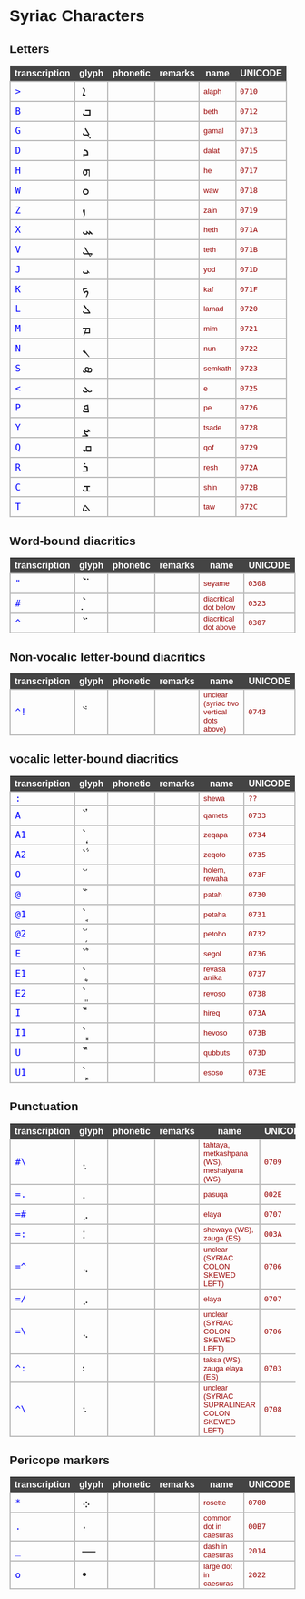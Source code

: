 # Syriac Characters

<style>
@font-face {
	font-family: "Estrangelo Edessa";
	src: url('https://github.com/annotation/text-fabric/blob/master/tf/browser/static/fonts/SyrCOMEdessa.otf?raw=true');
	src: url('https://github.com/annotation/text-fabric/blob/master/tf/browser/static/fonts/SyrCOMEdessa.woff?raw=true') format('woff');
}
</style>
<style>
body {
    font-family: sans-serif;
}
table.chars {
    border-collapse: collapse;
}
table.chars thead tr {
    color: #ffffff;
    background-color: #444444;
}
table.chars tbody td {
    border: 2px solid #bbbbbb;
    padding: 0.1em 0.5em;
}
h1.chars {
    margin-top: 1em;
}
.t {
    font-family: monospace;
    font-size: large;
    color: #0000ff;
}
.g {
    font-family: "Estrangelo Edessa", sans-serif;
    font-size: x-large;
}
.p {
    font-family: monospace;
    font-size: large;
    color: #666600;
}
.r {
    font-family: sans-serif;
    font-size: small;
    color: #555555;
}
.n {
    font-family: sans-serif;
    color: #990000;
    font-size: small;
}
.u {
    font-family: monospace;
    color: #990000;
}
</style>

## Letters

<table class="chars">
    <thead>
        <tr>
            <th>transcription</th>
            <th>glyph</th>
            <th>phonetic</th>
            <th>remarks</th>
            <th>name</th>
            <th>UNICODE</th>
        </tr>
    </thead>
    <tbody>
<tr>
  <td class="t">&gt;</td>
  <td class="g">ܐ</td>
  <td class="p"></td>
  <td class="r"></td>
  <td class="n">alaph</td>
  <td class="u">0710</td>
</tr>
<tr>
  <td class="t">B</td>
  <td class="g">ܒ</td>
  <td class="p"></td>
  <td class="r"></td>
  <td class="n">beth</td>
  <td class="u">0712</td>
</tr>
<tr>
  <td class="t">G</td>
  <td class="g">ܓ</td>
  <td class="p"></td>
  <td class="r"></td>
  <td class="n">gamal</td>
  <td class="u">0713</td>
</tr>
<tr>
  <td class="t">D</td>
  <td class="g">ܕ</td>
  <td class="p"></td>
  <td class="r"></td>
  <td class="n">dalat</td>
  <td class="u">0715</td>
</tr>
<tr>
  <td class="t">H</td>
  <td class="g">ܗ</td>
  <td class="p"></td>
  <td class="r"></td>
  <td class="n">he</td>
  <td class="u">0717</td>
</tr>
<tr>
  <td class="t">W</td>
  <td class="g">ܘ</td>
  <td class="p"></td>
  <td class="r"></td>
  <td class="n">waw</td>
  <td class="u">0718</td>
</tr>
<tr>
  <td class="t">Z</td>
  <td class="g">ܙ</td>
  <td class="p"></td>
  <td class="r"></td>
  <td class="n">zain</td>
  <td class="u">0719</td>
</tr>
<tr>
  <td class="t">X</td>
  <td class="g">ܚ</td>
  <td class="p"></td>
  <td class="r"></td>
  <td class="n">heth</td>
  <td class="u">071A</td>
</tr>
<tr>
  <td class="t">V</td>
  <td class="g">ܛ</td>
  <td class="p"></td>
  <td class="r"></td>
  <td class="n">teth</td>
  <td class="u">071B</td>
</tr>
<tr>
  <td class="t">J</td>
  <td class="g">ܝ</td>
  <td class="p"></td>
  <td class="r"></td>
  <td class="n">yod</td>
  <td class="u">071D</td>
</tr>
<tr>
  <td class="t">K</td>
  <td class="g">ܟ</td>
  <td class="p"></td>
  <td class="r"></td>
  <td class="n">kaf</td>
  <td class="u">071F</td>
</tr>
<tr>
  <td class="t">L</td>
  <td class="g">ܠ</td>
  <td class="p"></td>
  <td class="r"></td>
  <td class="n">lamad</td>
  <td class="u">0720</td>
</tr>
<tr>
  <td class="t">M</td>
  <td class="g">ܡ</td>
  <td class="p"></td>
  <td class="r"></td>
  <td class="n">mim</td>
  <td class="u">0721</td>
</tr>
<tr>
  <td class="t">N</td>
  <td class="g">ܢ</td>
  <td class="p"></td>
  <td class="r"></td>
  <td class="n">nun</td>
  <td class="u">0722</td>
</tr>
<tr>
  <td class="t">S</td>
  <td class="g">ܣ</td>
  <td class="p"></td>
  <td class="r"></td>
  <td class="n">semkath</td>
  <td class="u">0723</td>
</tr>
<tr>
  <td class="t">&lt;</td>
  <td class="g">ܥ</td>
  <td class="p"></td>
  <td class="r"></td>
  <td class="n">e</td>
  <td class="u">0725</td>
</tr>
<tr>
  <td class="t">P</td>
  <td class="g">ܦ</td>
  <td class="p"></td>
  <td class="r"></td>
  <td class="n">pe</td>
  <td class="u">0726</td>
</tr>
<tr>
  <td class="t">Y</td>
  <td class="g">ܨ</td>
  <td class="p"></td>
  <td class="r"></td>
  <td class="n">tsade</td>
  <td class="u">0728</td>
</tr>
<tr>
  <td class="t">Q</td>
  <td class="g">ܩ</td>
  <td class="p"></td>
  <td class="r"></td>
  <td class="n">qof</td>
  <td class="u">0729</td>
</tr>
<tr>
  <td class="t">R</td>
  <td class="g">ܪ</td>
  <td class="p"></td>
  <td class="r"></td>
  <td class="n">resh</td>
  <td class="u">072A</td>
</tr>
<tr>
  <td class="t">C</td>
  <td class="g">ܫ</td>
  <td class="p"></td>
  <td class="r"></td>
  <td class="n">shin</td>
  <td class="u">072B</td>
</tr>
<tr>
  <td class="t">T</td>
  <td class="g">ܬ</td>
  <td class="p"></td>
  <td class="r"></td>
  <td class="n">taw</td>
  <td class="u">072C</td>
</tr>
    </tbody>
</table>

## Word-bound diacritics

<table class="chars">
    <thead>
        <tr>
            <th>transcription</th>
            <th>glyph</th>
            <th>phonetic</th>
            <th>remarks</th>
            <th>name</th>
            <th>UNICODE</th>
        </tr>
    </thead>
    <tbody>
<tr>
  <td class="t">"</td>
  <td class="g">`̈</td>
  <td class="p"></td>
  <td class="r"></td>
  <td class="n">seyame</td>
  <td class="u">0308</td>
</tr>
<tr>
  <td class="t">#</td>
  <td class="g">`̣</td>
  <td class="p"></td>
  <td class="r"></td>
  <td class="n">diacritical dot below</td>
  <td class="u">0323</td>
</tr>
<tr>
  <td class="t">^</td>
  <td class="g">`̇</td>
  <td class="p"></td>
  <td class="r"></td>
  <td class="n">diacritical dot above</td>
  <td class="u">0307</td>
</tr>
    </tbody>
</table>

## Non-vocalic letter-bound diacritics

<table class="chars">
    <thead>
        <tr>
            <th>transcription</th>
            <th>glyph</th>
            <th>phonetic</th>
            <th>remarks</th>
            <th>name</th>
            <th>UNICODE</th>
        </tr>
    </thead>
    <tbody>
<tr>
  <td class="t">^!</td>
  <td class="g">`݃</td>
  <td class="p"></td>
  <td class="r"></td>
  <td class="n">unclear (syriac two vertical dots above)</td>
  <td class="u">0743</td>
</tr>
    </tbody>
</table>

## vocalic letter-bound diacritics

<table class="chars">
    <thead>
        <tr>
            <th>transcription</th>
            <th>glyph</th>
            <th>phonetic</th>
            <th>remarks</th>
            <th>name</th>
            <th>UNICODE</th>
        </tr>
    </thead>
    <tbody>
<tr>
  <td class="t">:</td>
  <td class="g"></td>
  <td class="p"></td>
  <td class="r"></td>
  <td class="n">shewa</td>
  <td class="u">??</td>
</tr>
<tr>
  <td class="t">A</td>
  <td class="g">`ܳ</td>
  <td class="p"></td>
  <td class="r"></td>
  <td class="n">qamets</td>
  <td class="u">0733</td>
</tr>
<tr>
  <td class="t">A1</td>
  <td class="g">`ܴ</td>
  <td class="p"></td>
  <td class="r"></td>
  <td class="n">zeqapa</td>
  <td class="u">0734</td>
</tr>
<tr>
  <td class="t">A2</td>
  <td class="g">`ܵ</td>
  <td class="p"></td>
  <td class="r"></td>
  <td class="n">zeqofo</td>
  <td class="u">0735</td>
</tr>
<tr>
  <td class="t">O</td>
  <td class="g">`ܿ</td>
  <td class="p"></td>
  <td class="r"></td>
  <td class="n">holem, rewaha</td>
  <td class="u">073F</td>
</tr>
<tr>
  <td class="t">@</td>
  <td class="g">`ܰ</td>
  <td class="p"></td>
  <td class="r"></td>
  <td class="n">patah</td>
  <td class="u">0730</td>
</tr>
<tr>
  <td class="t">@1</td>
  <td class="g">`ܱ</td>
  <td class="p"></td>
  <td class="r"></td>
  <td class="n">petaha</td>
  <td class="u">0731</td>
</tr>
<tr>
  <td class="t">@2</td>
  <td class="g">`ܲ</td>
  <td class="p"></td>
  <td class="r"></td>
  <td class="n">petoho</td>
  <td class="u">0732</td>
</tr>
<tr>
  <td class="t">E</td>
  <td class="g">`ܶ</td>
  <td class="p"></td>
  <td class="r"></td>
  <td class="n">segol</td>
  <td class="u">0736</td>
</tr>
<tr>
  <td class="t">E1</td>
  <td class="g">`ܷ</td>
  <td class="p"></td>
  <td class="r"></td>
  <td class="n">revasa arrika</td>
  <td class="u">0737</td>
</tr>
<tr>
  <td class="t">E2</td>
  <td class="g">`ܸ</td>
  <td class="p"></td>
  <td class="r"></td>
  <td class="n">revoso</td>
  <td class="u">0738</td>
</tr>
<tr>
  <td class="t">I</td>
  <td class="g">`ܺ</td>
  <td class="p"></td>
  <td class="r"></td>
  <td class="n">hireq</td>
  <td class="u">073A</td>
</tr>
<tr>
  <td class="t">I1</td>
  <td class="g">`ܻ</td>
  <td class="p"></td>
  <td class="r"></td>
  <td class="n">hevoso</td>
  <td class="u">073B</td>
</tr>
<tr>
  <td class="t">U</td>
  <td class="g">`ܽ</td>
  <td class="p"></td>
  <td class="r"></td>
  <td class="n">qubbuts</td>
  <td class="u">073D</td>
</tr>
<tr>
  <td class="t">U1</td>
  <td class="g">`ܾ</td>
  <td class="p"></td>
  <td class="r"></td>
  <td class="n">esoso</td>
  <td class="u">073E</td>
</tr>
    </tbody>
</table>

## Punctuation

<table class="chars">
    <thead>
        <tr>
            <th>transcription</th>
            <th>glyph</th>
            <th>phonetic</th>
            <th>remarks</th>
            <th>name</th>
            <th>UNICODE</th>
        </tr>
    </thead>
    <tbody>
<tr>
  <td class="t">#&#92;</td>
  <td class="g">܉</td>
  <td class="p"></td>
  <td class="r"></td>
  <td class="n">tahtaya, metkashpana (WS), meshalyana (WS)</td>
  <td class="u">0709</td>
</tr>
<tr>
  <td class="t">=.</td>
  <td class="g">.</td>
  <td class="p"></td>
  <td class="r"></td>
  <td class="n">pasuqa</td>
  <td class="u">002E</td>
</tr>
<tr>
  <td class="t">=#</td>
  <td class="g">܇</td>
  <td class="p"></td>
  <td class="r"></td>
  <td class="n">elaya</td>
  <td class="u">0707</td>
</tr>
<tr>
  <td class="t">=:</td>
  <td class="g">:</td>
  <td class="p"></td>
  <td class="r"></td>
  <td class="n">shewaya (WS), zauga (ES)</td>
  <td class="u">003A</td>
</tr>
<tr>
  <td class="t">=^</td>
  <td class="g">܆</td>
  <td class="p"></td>
  <td class="r"></td>
  <td class="n">unclear (SYRIAC COLON SKEWED LEFT)</td>
  <td class="u">0706</td>
</tr>
<tr>
  <td class="t">=/</td>
  <td class="g">܇</td>
  <td class="p"></td>
  <td class="r"></td>
  <td class="n">elaya</td>
  <td class="u">0707</td>
</tr>
<tr>
  <td class="t">=&#92;</td>
  <td class="g">܆</td>
  <td class="p"></td>
  <td class="r"></td>
  <td class="n">unclear (SYRIAC COLON SKEWED LEFT)</td>
  <td class="u">0706</td>
</tr>
<tr>
  <td class="t">^:</td>
  <td class="g">܃</td>
  <td class="p"></td>
  <td class="r"></td>
  <td class="n">taksa (WS), zauga elaya (ES)</td>
  <td class="u">0703</td>
</tr>
<tr>
  <td class="t">^&#92;</td>
  <td class="g">܈</td>
  <td class="p"></td>
  <td class="r"></td>
  <td class="n">unclear (SYRIAC SUPRALINEAR COLON SKEWED LEFT)</td>
  <td class="u">0708</td>
</tr>
    </tbody>
</table>

## Pericope markers

<table class="chars">
    <thead>
        <tr>
            <th>transcription</th>
            <th>glyph</th>
            <th>phonetic</th>
            <th>remarks</th>
            <th>name</th>
            <th>UNICODE</th>
        </tr>
    </thead>
    <tbody>
<tr>
  <td class="t">&#42;</td>
  <td class="g">܀</td>
  <td class="p"></td>
  <td class="r"></td>
  <td class="n">rosette</td>
  <td class="u">0700</td>
</tr>
<tr>
  <td class="t">.</td>
  <td class="g">·</td>
  <td class="p"></td>
  <td class="r"></td>
  <td class="n">common dot in caesuras</td>
  <td class="u">00B7</td>
</tr>
<tr>
  <td class="t">&#95;</td>
  <td class="g">—</td>
  <td class="p"></td>
  <td class="r"></td>
  <td class="n">dash in caesuras</td>
  <td class="u">2014</td>
</tr>
<tr>
  <td class="t">o</td>
  <td class="g">•</td>
  <td class="p"></td>
  <td class="r"></td>
  <td class="n">large dot in caesuras</td>
  <td class="u">2022</td>
</tr>
    </tbody>
</table>
